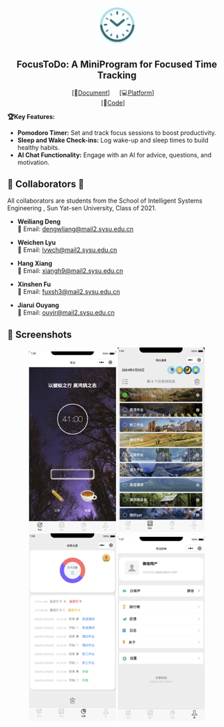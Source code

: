 
<p align="center">
<img src="./assets/image-20240525212910526.png" alt="image-20240525212910526" width="100" />
</p>

<div align="center">

## FocusToDo: A MiniProgram for Focused Time Tracking
[📄[Document](https://github.com/Dwl2021/FocusToDo-MiniProgram/blob/main/document.pdf)] &emsp; [💻[Platform](https://mp.weixin.qq.com/cgi-bin/wx)] &emsp; <br>
[🌅[Code](https://github.com/Dwl2021/FocusToDo-MiniProgram.git)] &emsp;<br>

</div>

**🏆Key Features:**

- **Pomodoro Timer:** Set and track focus sessions to boost productivity.
- **Sleep and Wake Check-ins:** Log wake-up and sleep times to build healthy habits.
- **AI Chat Functionality:** Engage with an AI for advice, questions, and motivation.

## 🌟 Collaborators 🌟

All collaborators are students from the School of Intelligent Systems Engineering , Sun Yat-sen University, Class of 2021.

- **Weiliang Deng**  
  📧 Email: dengwliang@mail2.sysu.edu.cn

- **Weichen Lyu**  
  📧 Email: lvwch@mail2.sysu.edu.cn

- **Hang Xiang**  
  📧 Email: xiangh9@mail2.sysu.edu.cn

- **Xinshen Fu**  
  📧 Email: fuxsh3@mail2.sysu.edu.cn

- **Jiarui Ouyang**  
  📧 Email: ouyjr@mail2.sysu.edu.cn


## 📸 Screenshots

<div style="text-align: center;">
    <img src="./assets/image-20240525012703006.png" alt="image-20240525012703006" width="200" />
    <img src="./assets/image-20240525012621723.png" alt="image-20240525012621723" width="200" />
    <img src="./assets/image-20240525012757739.png" alt="image-20240525012757739" width="200" />
    <img src="./assets/image-20240525012818132.png" alt="image-20240525012818132" width="200" />
</div>
